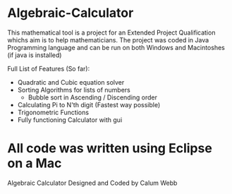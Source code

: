Algebraic-Calculator
=====================================================
This mathematical tool is a project for an Extended
Project Qualification whichs aim is to help
mathematicians. The project was coded in Java
Programming language and can be run on both Windows
and Macintoshes (if java is installed)

Full List of Features (So far): 
- Quadratic and Cubic equation solver
- Sorting Algorithms for lists of numbers
  - Bubble sort in Ascending / Discending order
- Calculating Pi to N'th digit (Fastest way possible)
- Trigonometric Functions
- Fully functioning Calculator with gui


All code was written using Eclipse on a Mac
=====================================================
Algebraic Calculator Designed and Coded by Calum Webb
